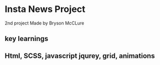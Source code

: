 <h1>Insta News Project</h1>
<p>2nd project Made by Bryson McCLure</p>
<h2>key learnings<h2>
<p>Html, SCSS, javascript jqurey, grid, animations<p>